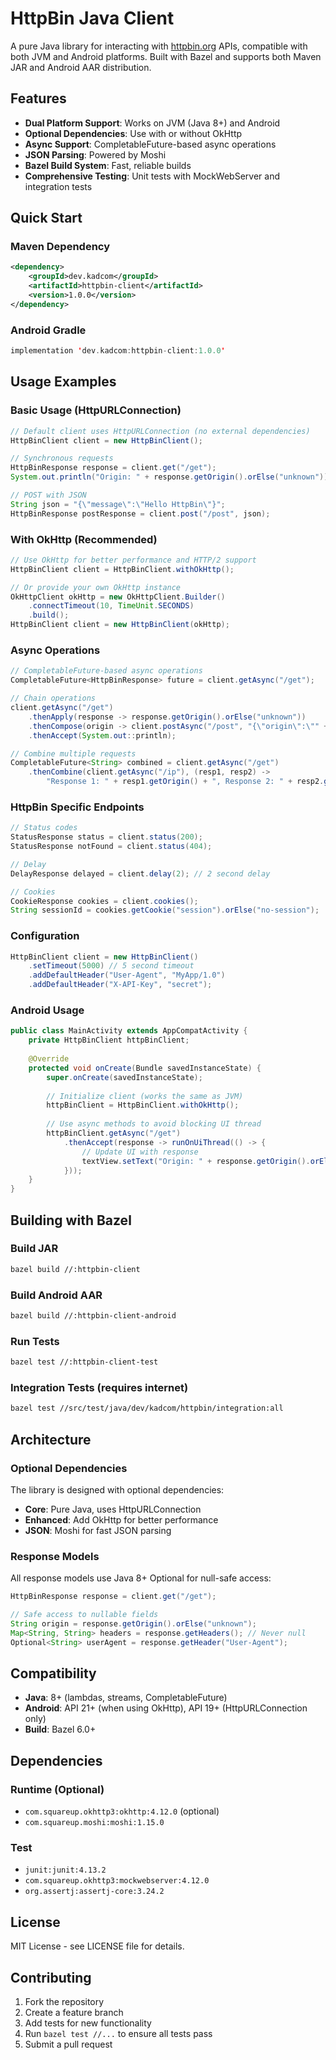 # HttpBin Java Client

A pure Java library for interacting with [httpbin.org](https://httpbin.org) APIs, compatible with both JVM and Android platforms. Built with Bazel and supports both Maven JAR and Android AAR distribution.

## Features

- **Dual Platform Support**: Works on JVM (Java 8+) and Android
- **Optional Dependencies**: Use with or without OkHttp
- **Async Support**: CompletableFuture-based async operations
- **JSON Parsing**: Powered by Moshi
- **Bazel Build System**: Fast, reliable builds
- **Comprehensive Testing**: Unit tests with MockWebServer and integration tests

## Quick Start

### Maven Dependency
```xml
<dependency>
    <groupId>dev.kadcom</groupId>
    <artifactId>httpbin-client</artifactId>
    <version>1.0.0</version>
</dependency>
```

### Android Gradle
```kotlin
implementation 'dev.kadcom:httpbin-client:1.0.0'
```

## Usage Examples

### Basic Usage (HttpURLConnection)
```java
// Default client uses HttpURLConnection (no external dependencies)
HttpBinClient client = new HttpBinClient();

// Synchronous requests
HttpBinResponse response = client.get("/get");
System.out.println("Origin: " + response.getOrigin().orElse("unknown"));

// POST with JSON
String json = "{\"message\":\"Hello HttpBin\"}";
HttpBinResponse postResponse = client.post("/post", json);
```

### With OkHttp (Recommended)
```java
// Use OkHttp for better performance and HTTP/2 support
HttpBinClient client = HttpBinClient.withOkHttp();

// Or provide your own OkHttp instance
OkHttpClient okHttp = new OkHttpClient.Builder()
    .connectTimeout(10, TimeUnit.SECONDS)
    .build();
HttpBinClient client = new HttpBinClient(okHttp);
```

### Async Operations
```java
// CompletableFuture-based async operations
CompletableFuture<HttpBinResponse> future = client.getAsync("/get");

// Chain operations
client.getAsync("/get")
    .thenApply(response -> response.getOrigin().orElse("unknown"))
    .thenCompose(origin -> client.postAsync("/post", "{\"origin\":\"" + origin + "\"}"))
    .thenAccept(System.out::println);

// Combine multiple requests
CompletableFuture<String> combined = client.getAsync("/get")
    .thenCombine(client.getAsync("/ip"), (resp1, resp2) -> 
        "Response 1: " + resp1.getOrigin() + ", Response 2: " + resp2.getOrigin());
```

### HttpBin Specific Endpoints
```java
// Status codes
StatusResponse status = client.status(200);
StatusResponse notFound = client.status(404);

// Delay
DelayResponse delayed = client.delay(2); // 2 second delay

// Cookies
CookieResponse cookies = client.cookies();
String sessionId = cookies.getCookie("session").orElse("no-session");
```

### Configuration
```java
HttpBinClient client = new HttpBinClient()
    .setTimeout(5000) // 5 second timeout
    .addDefaultHeader("User-Agent", "MyApp/1.0")
    .addDefaultHeader("X-API-Key", "secret");
```

### Android Usage
```java
public class MainActivity extends AppCompatActivity {
    private HttpBinClient httpBinClient;
    
    @Override
    protected void onCreate(Bundle savedInstanceState) {
        super.onCreate(savedInstanceState);
        
        // Initialize client (works the same as JVM)
        httpBinClient = HttpBinClient.withOkHttp();
        
        // Use async methods to avoid blocking UI thread
        httpBinClient.getAsync("/get")
            .thenAccept(response -> runOnUiThread(() -> {
                // Update UI with response
                textView.setText("Origin: " + response.getOrigin().orElse("unknown"));
            }));
    }
}
```

## Building with Bazel

### Build JAR
```bash
bazel build //:httpbin-client
```

### Build Android AAR
```bash
bazel build //:httpbin-client-android
```

### Run Tests
```bash
bazel test //:httpbin-client-test
```

### Integration Tests (requires internet)
```bash
bazel test //src/test/java/dev/kadcom/httpbin/integration:all
```

## Architecture

### Optional Dependencies
The library is designed with optional dependencies:

- **Core**: Pure Java, uses HttpURLConnection
- **Enhanced**: Add OkHttp for better performance
- **JSON**: Moshi for fast JSON parsing

### Response Models
All response models use Java 8+ Optional for null-safe access:

```java
HttpBinResponse response = client.get("/get");

// Safe access to nullable fields
String origin = response.getOrigin().orElse("unknown");
Map<String, String> headers = response.getHeaders(); // Never null
Optional<String> userAgent = response.getHeader("User-Agent");
```

## Compatibility

- **Java**: 8+ (lambdas, streams, CompletableFuture)
- **Android**: API 21+ (when using OkHttp), API 19+ (HttpURLConnection only)
- **Build**: Bazel 6.0+

## Dependencies

### Runtime (Optional)
- `com.squareup.okhttp3:okhttp:4.12.0` (optional)
- `com.squareup.moshi:moshi:1.15.0`

### Test
- `junit:junit:4.13.2`
- `com.squareup.okhttp3:mockwebserver:4.12.0`
- `org.assertj:assertj-core:3.24.2`

## License

MIT License - see LICENSE file for details.

## Contributing

1. Fork the repository
2. Create a feature branch
3. Add tests for new functionality
4. Run `bazel test //...` to ensure all tests pass
5. Submit a pull request